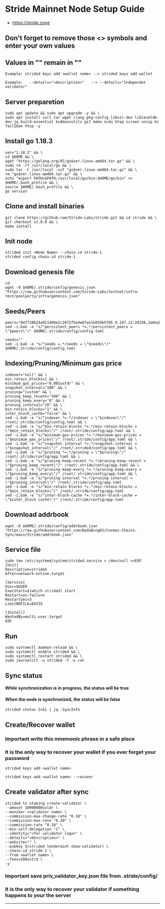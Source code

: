# Stride Mainnet Node Setup Guide
* https://stride.zone

## Don't forget to remove those <> symbols and enter your own values
## Values in "" remain in ""
```
Example: strided keys add <wallet name> --> strided keys add wallet

Example:   --details="<description>"   --> --details="Independet validator"
```

## Server preparetion
```
sudo apt update && sudo apt upgrade -y && \
sudo apt install curl tar wget clang pkg-config libssl-dev libleveldb-dev jq build-essential bsdmainutils git make ncdu htop screen unzip bc fail2ban htop -y
```
## Install go 1.18.3
```
ver="1.18.3" && \
cd $HOME && \
wget "https://golang.org/dl/go$ver.linux-amd64.tar.gz" && \
sudo rm -rf /usr/local/go && \
sudo tar -C /usr/local -xzf "go$ver.linux-amd64.tar.gz" && \
rm "go$ver.linux-amd64.tar.gz" && \
echo "export PATH=$PATH:/usr/local/go/bin:$HOME/go/bin" >> $HOME/.bash_profile && \
source $HOME/.bash_profile && \
go version
```
## Clone and install binaries
```
git clone https://github.com/Stride-Labs/stride.git && cd stride && \
git checkout v1.0.0 && \
make install
```
## Init node
```
strided init <Node Name> --chain-id stride-1
strided config chain-id stride-1
```
## Download genesis file
```
cd
wget -O $HOME/.stride/config/genesis.json "https://raw.githubusercontent.com/Stride-Labs/testnet/infra-test/poolparty/infra/genesis.json"
```
## Seeds/Peers
```
peers="84ff28824a911409e2c24f2f5ede87ae1b859b5f@5.9.147.22:26156,3a6ea526f5f0857272c79448850abef71653d4df@83.136.249.85:26656,2c324ec0f0732fffa7dd6585124b02908241f857@116.202.236.115:21016,fbc05b4136a15b0b69a2b7f093731453f04ce2f4@192.168.50.57:26656,6795c4cd27d6132a547888ed5b7996aee454a025@172.25.0.2:26656,34c52450d2f107b7c164eb103641df9e45a322d4@65.21.192.108:26656,681803f48d5e9ef9870918e8330551513eccb31c@78.47.51.53:26656,0f2d7f17589e6e31691649ec04fe19561c0d12a6@10.138.0.7:26656,cb0b38aa612e8ac05f704d9b2feb7526607afb77@159.203.191.62:26656,55b446443f2bd68e06200c3f294c735c333722b0@162.251.235.252:26656,68fb634620e00a5a18f606360b6ca6d989da8ce6@65.108.106.131:26656,f56ddd6af02efaac4c47cc8053685d11c1065996@0.0.0.0:26656,f1721dd0324f29c108c1072b2e4fe9c64e63122d@192.168.86.25:26656"
sed -i.bak -e "s/^persistent_peers *=.*/persistent_peers = \"$peers\"/" $HOME/.stride/config/config.toml

seeds=""
sed -i.bak -e "s/^seeds =.*/seeds = \"$seeds\"/" $HOME/.stride/config/config.toml
```
## Indexing/Pruning/Minimum gas price
```
indexer="null" && \
min_retain_blocks=1 && \
minimum_gas_prices="0.001ustdr" && \
snapshot_interval="100" && \
pruning="custom" && \
pruning_keep_recent="100" && \
pruning_keep_every="0" && \
pruning_interval="10" && \
min_retain_blocks="1" && \
inter_block_cache="false" && \
sed -i.bak -e "s/^indexer *=.*/indexer = \"$indexer\"/" /root/.stride/config/config.toml && \
sed -i.bak -e "s/^min-retain-blocks *=.*/min-retain-blocks = \"$min_retain_blocks\"/" /root/.stride/config/app.toml && \
sed -i.bak -e "s/^minimum-gas-prices *=.*/minimum-gas-prices = \"$minimum_gas_prices\"/" /root/.stride/config/app.toml && \
sed -i.bak -e "s/^snapshot-interval *=.*/snapshot-interval = \"$snapshot_interval\"/" /root/.strided/config/app.toml && \
sed -i.bak -e "s/^pruning *=.*/pruning = \"$pruning\"/" /root/.stride/config/app.toml && \
sed -i.bak -e "s/^pruning-keep-recent *=.*/pruning-keep-recent = \"$pruning_keep_recent\"/" /root/.stride/config/app.toml && \
sed -i.bak -e "s/^pruning-keep-every *=.*/pruning-keep-every = \"$pruning_keep_every\"/" /root/.stride/config/app.toml && \
sed -i.bak -e "s/^pruning-interval *=.*/pruning-interval = \"$pruning_interval\"/" /root/.stride/config/app.toml
sed -i.bak -e "s/^min-retain-blocks *=.*/min-retain-blocks = \"$min_retain_blocks\"/" /root/.stride/config/app.toml
sed -i.bak -e "s/^inter-block-cache *=.*/inter-block-cache = \"$inter_block_cache\"/" /root/.stride/config/app.toml
```
## Download addrbook
```
wget -O $HOME/.stride/config/addrbook.json "https://raw.githubusercontent.com/BadaBing01/Cosmos-Chains-Sync/main/Stride/addrbook.json"
```
## Service file
```
sudo tee /etc/systemd/system/strided.service > /dev/null <<EOF
[Unit]
Description=strided
After=network-online.target

[Service]
User=$USER
ExecStart=$(which strided) start
Restart=on-failure
RestartSec=3
LimitNOFILE=65535

[Install]
WantedBy=multi-user.target
EOF
```
## Run
```
sudo systemctl daemon-reload && \
sudo systemctl enable strided && \
sudo systemctl restart strided && \
sudo journalctl -u strided -f -o cat
```
## Sync status
#### While synchronization is in progress, the status will be true
#### When the node is synchronized, the status will be false
```
strided status 2>&1 | jq .SyncInfo
```
## Create/Recover wallet
### Important write this mnemonic phrase in a safe place
### It is the only way to recover your wallet if you ever forget your password
```
strided keys add <wallet name>

strided keys add <wallet name> --recover
```
## Create validator after sync
```
strided tx staking create-validator \
--amount 10000000ustdr \
--moniker <validator name> \
--commission-max-change-rate "0.10" \
--commission-max-rate "0.20" \
--commission-rate "0.10" \
--min-self-delegation "1" \
--identity="<for validator logo>" \
--details="<description>" \
--website="" \
--pubkey $(strided tendermint show-validator) \
--chain-id stride-1 \
--from <wallet name> \
--fees=200ustrd \
-y
```
### Important save priv_validator_key.json file from .stride/config/
### It is the only way to recover your validator if something happens to your the server
___
